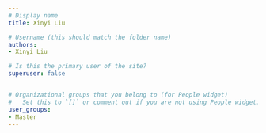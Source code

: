 ```yaml
---
# Display name
title: Xinyi Liu

# Username (this should match the folder name)
authors:
- Xinyi Liu

# Is this the primary user of the site?
superuser: false


# Organizational groups that you belong to (for People widget)
#   Set this to `[]` or comment out if you are not using People widget.
user_groups:
- Master
---
```


